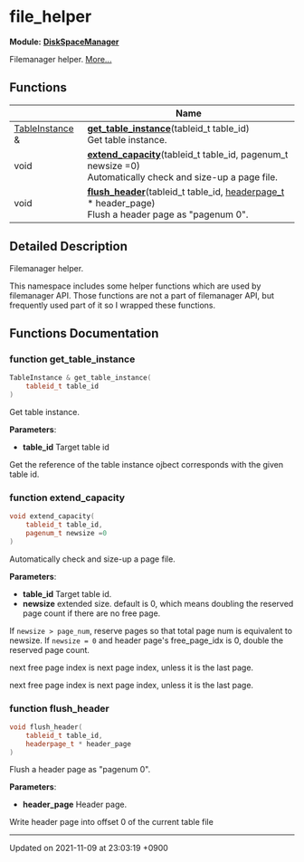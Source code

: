 

# file_helper

**Module:** **[DiskSpaceManager](/Modules/DiskSpaceManager)**

Filemanager helper.  [More...](#detailed-description)

## Functions

|                | Name           |
| -------------- | -------------- |
| <a href="/Classes/TableInstance">TableInstance</a> & | **[get_table_instance](/Namespaces/file_helper#function-get_table_instance)**(tableid_t table_id)<br>Get table instance.  |
| void | **[extend_capacity](/Namespaces/file_helper#function-extend_capacity)**(tableid_t table_id, pagenum_t newsize =0)<br>Automatically check and size-up a page file.  |
| void | **[flush_header](/Namespaces/file_helper#function-flush_header)**(tableid_t table_id, <a href="/Modules/DiskSpaceManager#typedef-headerpage-t">headerpage_t</a> * header_page)<br>Flush a header page as "pagenum 0".  |

## Detailed Description

Filemanager helper. 

This namespace includes some helper functions which are used by filemanager API. Those functions are not a part of filemanager API, but frequently used part of it so I wrapped these functions. 


## Functions Documentation

### function get_table_instance

```cpp
TableInstance & get_table_instance(
    tableid_t table_id
)
```

Get table instance. 

**Parameters**: 

  * **table_id** Target table id 


Get the reference of the table instance ojbect corresponds with the given table id.


### function extend_capacity

```cpp
void extend_capacity(
    tableid_t table_id,
    pagenum_t newsize =0
)
```

Automatically check and size-up a page file. 

**Parameters**: 

  * **table_id** Target table id. 
  * **newsize** extended size. default is 0, which means doubling the reserved page count if there are no free page. 


If <code>newsize &gt; page&#95;num</code>, reserve pages so that total page num is equivalent to newsize. If <code>newsize = 0</code> and header page's free_page_idx is 0, double the reserved page count.


next free page index is next page index, unless it is the last page.

next free page index is next page index, unless it is the last page.


### function flush_header

```cpp
void flush_header(
    tableid_t table_id,
    headerpage_t * header_page
)
```

Flush a header page as "pagenum 0". 

**Parameters**: 

  * **header_page** Header page. 


Write header page into offset 0 of the current table file






-------------------------------

Updated on 2021-11-09 at 23:03:19 +0900